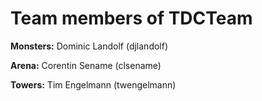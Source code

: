 # Team members of TDCTeam

__Monsters:__ Dominic Landolf (djlandolf)

__Arena:__ Corentin Sename (clsename)

__Towers:__ Tim Engelmann (twengelmann)